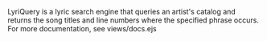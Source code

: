 LyriQuery is a lyric search engine that queries an artist's catalog and returns the song titles and line numbers where the specified phrase occurs. For more documentation, see views/docs.ejs
